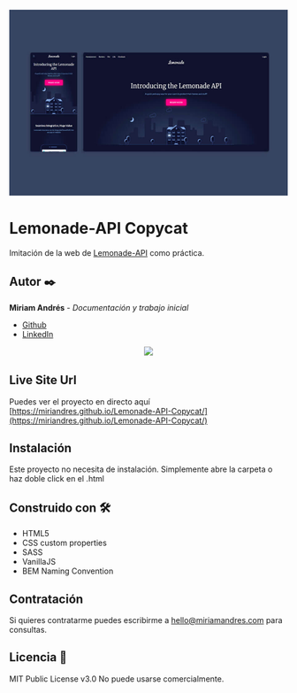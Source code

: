 ![Lemonade-API-Copycat](./design/social-preview.jpg)

# Lemonade-API Copycat

Imitación de la web de [Lemonade-API](https://www.lemonade.com/api) como práctica.

## Autor ✒️
**Miriam Andrés** - *Documentación y trabajo inicial*
* [Github](https://github.com/miriandres)
* [LinkedIn](www.linkedin.com/in/miriamandresdev)

<p align="center">
  <img width="450" src="https://user-images.githubusercontent.com/86624207/153714005-e6ae2639-2e47-4a12-95ab-bfabf03382a6.gif" />
</p>

## Live Site Url
Puedes ver el proyecto en directo aquí [https://miriandres.github.io/Lemonade-API-Copycat/](https://miriandres.github.io/Lemonade-API-Copycat/)

## Instalación 
Este proyecto no necesita de instalación. Simplemente abre la carpeta o haz doble click en el .html

## Construido con 🛠️
* HTML5
* CSS custom properties
* SASS
* VanillaJS
* BEM Naming Convention
  
## Contratación
Si quieres contratarme puedes escribirme a hello@miriamandres.com para consultas.

## Licencia 📄
MIT Public License v3.0
No puede usarse comercialmente.